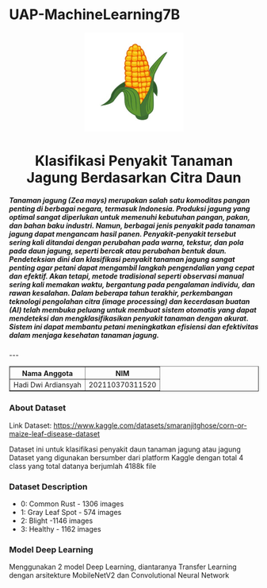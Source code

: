# UAP-MachineLearning7B
<p align="center">
  <img src="https://github.com/Tooomat/UAP-MachineLearning7B/blob/main/Kartun%20Jagung%2C%20Jagung%2C%20Vektor%2C%20Ilustrasi%20PNG%20dan%20Vektor%20dengan%20Background%20Transparan%20untuk%20Unduh%20Gratis.jpg" alt="Logo" width="200">
</p>

<h1 align="center">Klasifikasi Penyakit Tanaman Jagung Berdasarkan Citra Daun</h1>

<h5  align="left"> 
Tanaman jagung (Zea mays) merupakan salah satu komoditas pangan penting di berbagai negara, termasuk Indonesia. Produksi jagung yang optimal sangat diperlukan untuk memenuhi kebutuhan pangan, pakan, dan bahan baku industri. Namun, berbagai jenis penyakit pada tanaman jagung dapat mengancam hasil panen. Penyakit-penyakit tersebut sering kali ditandai dengan perubahan pada warna, tekstur, dan pola pada daun jagung, seperti bercak atau perubahan bentuk daun. Pendeteksian dini dan klasifikasi penyakit tanaman jagung sangat penting agar petani dapat mengambil langkah pengendalian yang cepat dan efektif. Akan tetapi, metode tradisional seperti observasi manual sering kali memakan waktu, bergantung pada pengalaman individu, dan rawan kesalahan. Dalam beberapa tahun terakhir, perkembangan teknologi pengolahan citra (image processing) dan kecerdasan buatan (AI) telah membuka peluang untuk membuat sistem otomatis yang dapat mendeteksi dan mengklasifikasikan penyakit tanaman dengan akurat. Sistem ini dapat membantu petani meningkatkan efisiensi dan efektivitas dalam menjaga kesehatan tanaman jagung.
</h5>
---
<p align="center">
  <div style="text-align: center;">
    <table border="1" style="margin: auto;">
      <tr>
        <th>Nama Anggota</th>
        <th>NIM</th>
      </tr>
      <tr>
        <td>Hadi Dwi Ardiansyah</td>
        <td>202110370311520</td>
      </tr>
    </table>
  </div>
</p>

### About Dataset
Link Dataset: https://www.kaggle.com/datasets/smaranjitghose/corn-or-maize-leaf-disease-dataset 

Dataset ini untuk klasifikasi penyakit daun tanaman jagung atau jagung
Dataset yang digunakan bersumber dari platform Kaggle dengan total 4 class yang total datanya berjumlah 4188k file

### Dataset Description
- 0: Common Rust - 1306 images
- 1: Gray Leaf Spot - 574 images
- 2: Blight -1146 images
- 3: Healthy - 1162 images

### Model Deep Learning
Menggunakan 2 model Deep Learning, diantaranya Transfer Learning dengan arsitekture MobileNetV2 dan Convolutional Neural Network
 
